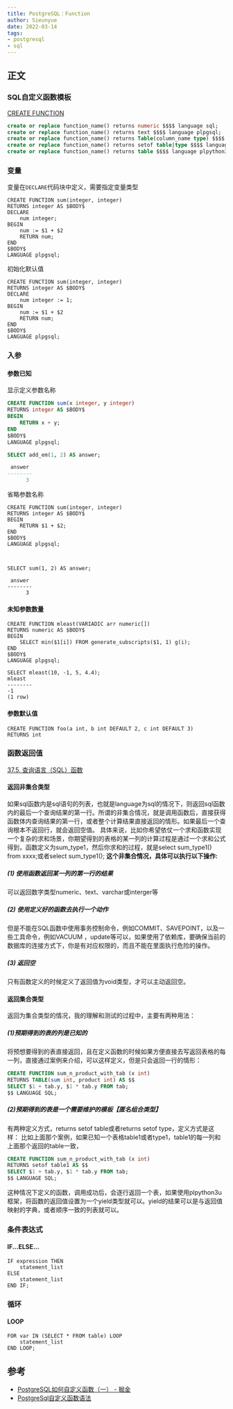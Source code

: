 ```yaml
--- 
title: PostgreSQL：Function
author: Sieunyue
date: 2022-03-14
tags: 
- postgresql
- sql
--- 
```


## 正文
### SQL自定义函数模板
[CREATE FUNCTION](http://postgres.cn/docs/12/sql-createfunction.html)
```sql
create or replace function_name() returns numeric $$$$ language sql;
create or replace function_name() returns text $$$$ language plpgsql;
create or replace function_name() returns Table(column_name type) $$$$ language sql;
create or replace function_name() returns setof table|type $$$$ language sql;
create or replace function_name() returns table $$$$ language plpython3u
```

### 变量
变量在`DECLARE`代码块中定义，需要指定变量类型
```plsql
CREATE FUNCTION sum(integer, integer)
RETURNS integer AS $BODY$
DECLARE
	num integer;
BEGIN
	num := $1 + $2
	RETURN num;
END
$BODY$
LANGUAGE plpgsql;
```
初始化默认值
```plsql
CREATE FUNCTION sum(integer, integer)
RETURNS integer AS $BODY$
DECLARE
	num integer := 1;
BEGIN
	num := $1 + $2
	RETURN num;
END
$BODY$
LANGUAGE plpgsql;
```


### 入参
#### 参数已知
显示定义参数名称
```sql
CREATE FUNCTION sum(x integer, y integer)
RETURNS integer AS $BODY$
BEGIN
	RETURN x + y;
END
$BODY$
LANGUAGE plpgsql;

SELECT add_em(1, 2) AS answer;

 answer
--------
      3
```
省略参数名称
```plsql
CREATE FUNCTION sum(integer, integer)
RETURNS integer AS $BODY$
BEGIN
	RETURN $1 + $2;
END
$BODY$
LANGUAGE plpgsql;



SELECT sum(1, 2) AS answer;

 answer
--------
      3

```
#### 未知参数数量
```plsql
CREATE FUNCTION mleast(VARIADIC arr numeric[]) 
RETURNS numeric AS $BODY$
BEGIN
	SELECT min($1[i]) FROM generate_subscripts($1, 1) g(i);
END
$BODY$ 
LANGUAGE plpgsql;

SELECT mleast(10, -1, 5, 4.4);
mleast 
--------
-1
(1 row)
```
#### 参数默认值
```plsql
CREATE FUNCTION foo(a int, b int DEFAULT 2, c int DEFAULT 3)
RETURNS int
```


### 函数返回值
[37.5. 查询语言（SQL）函数](http://www.postgres.cn/docs/12/xfunc-sql.html#XFUNC-SQL-FUNCTIONS-RETURNING-TABLE)
#### 返回非集合类型
如果sql函数内是sql语句的列表，也就是language为sql的情况下，则返回sql函数内的最后一个查询结果的第一行。所谓的非集合情况，就是调用函数后，直接获得函数体内查询结果的第一行，或者整个计算结果直接返回的情形。如果最后一个查询根本不返回行，就会返回空值。
具体来说，比如你希望依仗一个求和函数实现一个复杂的求和场景，你期望得到的表格的某一列的计算过程是通过一个求和公式得到，函数定义为sum_type1，然后你求和的过程，就是select sum_type1() from xxxx;或者select sum_type1();
**这个非集合情况，具体可以执行以下操作:**
##### (1) 使用函数返回某一列的第一行的结果
可以返回数字类型numeric、text、varchar或interger等
##### (2) 使用定义好的函数去执行一个动作
但是不能在SQL函数中使用事务控制命令，例如COMMIT、SAVEPOINT，以及一些工具命令，例如VACUUM ，update等可以，如果使用了依赖库，要确保当前的数据库的连接方式下，你是有对应权限的，而且不能在里面执行危险的操作。
##### (3) 返回空
只有函数定义的时候定义了返回值为void类型，才可以主动返回空。

#### 返回集合类型
返回为集合类型的情况，我的理解和测试的过程中，主要有两种用法：
##### (1)预期得到的表的列是已知的
将预想要得到的表直接返回，且在定义函数的时候如果方便直接去写返回表格的每一列，直接通过案例来介绍，可以这样定义，但是只会返回一行的情形：
```sql
CREATE FUNCTION sum_n_product_with_tab (x int)
RETURNS TABLE(sum int, product int) AS $$
SELECT $1 + tab.y, $1 * tab.y FROM tab;
$$ LANGUAGE SQL;
```
##### (2)预期得到的表是一个需要维护的模板【匿名组合类型】
有两种定义方式，returns setof table或者returns setof type，定义方式是这样：
比如上面那个案例，如果已知一个表格table1或者type1，table1的每一列和上面那个返回的table一致，
```sql
CREATE FUNCTION sum_n_product_with_tab (x int)
RETURNS setof table1 AS $$
SELECT $1 + tab.y, $1 * tab.y FROM tab;
$$ LANGUAGE SQL;
```
这种情况下定义的函数，调用成功后，会逐行返回一个表，如果使用plpython3u框架，将函数的返回值设置为一个yield类型就可以。yield的结果可以是与返回值映射的字典，或者顺序一致的列表就可以。
### 
### 条件表达式
#### IF...ELSE...
```plsql
IF expression THEN
	statement_list
ELSE
	statement_list
END IF;
```
### 
### 循环
#### LOOP
```plsql
FOR var IN (SELECT * FROM table) LOOP
	statement_list
END LOOP;
```
## 
## 参考

- [PostgreSQL如何自定义函数（一） - 掘金](https://juejin.cn/post/7086066795198545934)
- [PostgreSql自定义函数语法](https://zhuanlan.zhihu.com/p/602918014)
